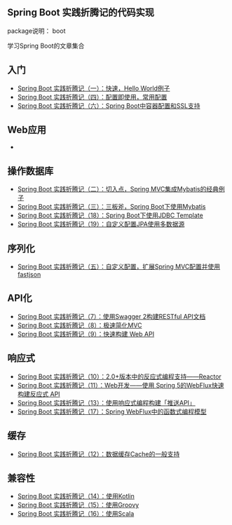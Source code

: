 ## Spring Boot 实践折腾记的代码实现

package说明：
boot

学习Spring Boot的文章集合

## 入门

- [Spring Boot 实践折腾记（一）：快速，Hello World例子](https://blog.csdn.net/mickjoust/article/details/51605515)
- [Spring Boot 实践折腾记（四）：配置即使用，常用配置](https://blog.csdn.net/mickjoust/article/details/51657601)
- [Spring Boot 实践折腾记（六）：Spring Boot中容器配置和SSL支持](https://blog.csdn.net/mickjoust/article/details/51731860)

## Web应用

- 

## 操作数据库
- [Spring Boot 实践折腾记（二）：切入点，Spring MVC集成Mybatis的经典例子](https://blog.csdn.net/mickjoust/article/details/51612482)
- [Spring Boot 实践折腾记（三）：三板斧，Spring Boot下使用Mybatis](https://blog.csdn.net/mickjoust/article/details/51646658)
- [Spring Boot 实践折腾记（18）：Spring Boot下使用JDBC Template](https://blog.csdn.net/mickjoust/article/details/80336876)
- [Spring Boot 实践折腾记（19）：自定义配置JPA使用多数据源](https://blog.csdn.net/mickjoust/article/details/80352795)

## 序列化
- [Spring Boot 实践折腾记（五）：自定义配置，扩展Spring MVC配置并使用fastjson](https://blog.csdn.net/mickjoust/article/details/51671060)

## API化
- [Spring Boot 实践折腾记（7）：使用Swagger 2构建RESTful API文档](https://blog.csdn.net/mickjoust/article/details/80068136)
- [Spring Boot 实践折腾记（8）：极速简化MVC](https://blog.csdn.net/mickjoust/article/details/80099053)
- [Spring Boot 实践折腾记（9）：快速构建 Web API](https://blog.csdn.net/mickjoust/article/details/80135446)

## 响应式
- [Spring Boot 实践折腾记（10）：2.0+版本中的反应式编程支持——Reactor](https://blog.csdn.net/mickjoust/article/details/80168816)
- [Spring Boot 实践折腾记（11）：Web开发——使用 Spring 5的WebFlux快速构建反应式 API](https://blog.csdn.net/mickjoust/article/details/80182234)
- [Spring Boot 实践折腾记（13）：使用响应式编程构建「推送API」](https://blog.csdn.net/mickjoust/article/details/80241104)
- [Spring Boot 实践折腾记（17）：Spring WebFlux中的函数式编程模型](https://blog.csdn.net/mickjoust/article/details/80324318)

## 缓存
- [Spring Boot 实践折腾记（12）：数据缓存Cache的一般支持](https://blog.csdn.net/mickjoust/article/details/80227918)

## 兼容性
- [Spring Boot 实践折腾记（14）：使用Kotlin](https://blog.csdn.net/mickjoust/article/details/80267502)
- [Spring Boot 实践折腾记（15）：使用Groovy](https://blog.csdn.net/mickjoust/article/details/80279100)
- [Spring Boot 实践折腾记（16）：使用Scala](https://blog.csdn.net/mickjoust/article/details/80307042)
